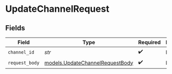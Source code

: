 # UpdateChannelRequest


## Fields

| Field                                                                    | Type                                                                     | Required                                                                 | Description                                                              |
| ------------------------------------------------------------------------ | ------------------------------------------------------------------------ | ------------------------------------------------------------------------ | ------------------------------------------------------------------------ |
| `channel_id`                                                             | *str*                                                                    | :heavy_check_mark:                                                       | N/A                                                                      |
| `request_body`                                                           | [models.UpdateChannelRequestBody](../models/updatechannelrequestbody.md) | :heavy_check_mark:                                                       | N/A                                                                      |